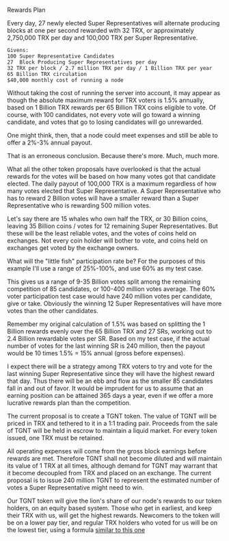 Rewards Plan

Every day, 27 newly elected Super Representatives will alternate producing blocks at one per second rewarded with 32 TRX, or approximately 2,750,000 TRX per day and 100,000 TRX per Super Representative.


    Givens:
    100 Super Representative Candidates
    27  Block Producing Super Representatives per day
    32 TRX per block / 2.7 million TRX per day / 1 Billion TRX per year
    65 Billion TRX circulation
    $40,000 monthly cost of running a node

Without taking the cost of running the server into account, it may appear as though the absolute maximum reward for TRX voters is 1.5% annually, based on 1 Billion TRX rewards per 65 Billion TRX coins eligible to vote. Of course, with 100 candidates, not every vote will go toward a winning candidate, and votes that go to losing candidates will go unrewarded. 

One might think, then, that a node could meet expenses and still be able to offer a 2%-3% annual payout.

That is an erroneous conclusion. Because there's more. Much, much more.

What all the other token proposals have overlooked is that the actual rewards for the votes will be based on how many votes got that candidate elected. The daily payout of 100,000 TRX is a maximum regardless of how many votes elected that Super Representative. A Super Representative who has to reward 2 Billion votes will have a smaller reward than a Super Representative who is rewarding 500 million votes.

Let's say there are 15 whales who own half the TRX, or 30 Billion coins, leaving 35 Billion coins / votes for 12 remaining Super Representatives. But these will be the least reliable votes, and the votes of coins held on exchanges. Not every coin holder will bother to vote, and coins held on exchanges get voted by the exchange owners. 

What will the "little fish" participation rate be? 	For the purposes of this example I'll use a range of 25%-100%, and use 60% as my test case.

This gives us a range of 9-35 Billion votes split among the remaining competition of 85 candidates, or 100-400 million votes average. The 60% voter participation test case would have 240 million votes per candidate, give or take. Obviously the winning 12 Super Representatives will have more votes than the other candidates.

Remember my original calculation of 1.5% was based on splitting the 1 Billion rewards evenly over the 65 Billion TRX and 27 SRs, working out to 2.4 Billion rewardable votes per SR. Based on my test case, if the actual number of votes for the last winning SR is 240 million, then the payout would be 10 times 1.5% = 15% annual (gross before expenses). 

I expect there will be a strategy among TRX voters to try and vote for the last winning Super Representative since they will have the highest reward that day. Thus there will be an ebb and flow as the smaller 85 candidates fall in and out of favor.  It would be imprudent for us to assume that an earning position can be attained 365 days a year, even if we offer a more lucrative rewards plan than the competition.


The current proposal is to create a TGNT token. The value of TGNT will be priced in TRX and tethered to it in a 1:1 trading pair. Proceeds from the sale of TGNT will be held in escrow to maintain a liquid market. For every token issued, one TRX must be retained.

All operating expenses will come from the gross block earnings before rewards are met. Therefore TGNT shall not become diluted and will maintain its value of 1 TRX at all times, although demand for TGNT may warrant that it become decoupled from TRX and placed on an exchange. The current proposal is to issue 240 million TGNT to represent the estimated number of votes a Super Representative might need to win.


Our TGNT token will give the lion's share of our node's rewards to our token holders, on an equity based system. Those who get in earliest, and keep their TRX with us, will get the highest rewards. Newcomers to the token will be on a lower pay tier, and regular TRX holders who voted for us will be on the lowest tier, using a formula [similar to this one](https://docs.google.com/spreadsheets/d/1Q2zNntZ7wF5Q9E2Eg1zrRR2Xsmku0GZR_cSFDVYdeI0/edit#gid=0)



